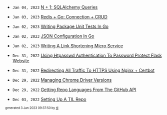 
* <code>Jan 04, 2023</code> [N + 1: SQLAlchemy Queries](2023-01-04T11-21-32-n-and-1-queries.md)

* <code>Jan 03, 2023</code> [Redis + Go: Connection + CRUD](2023-01-03T15-42-31-redis-and-go-connection-and-crud.md)

* <code>Jan 02, 2023</code> [Writing Package Unit Tests In Go](2023-01-02T18-49-38-writing-package-unit-tests-in-go.md)

* <code>Jan 02, 2023</code> [JSON Configuration In Go](2023-01-02T18-27-22-json-configuration-in-go.md)

* <code>Jan 02, 2023</code> [Writing A Link Shortening Micro Service](2023-01-02T14-28-08-writing-a-link-shortening-micro-service.md)

* <code>Dec 31, 2022</code> [Using Htpasswd Authentication To Password Protect Flask Website](2022-12-31T10-44-30-using-htpasswd-authentication-to-password-protect-flask-website.md)

* <code>Dec 31, 2022</code> [Redirecting All Traffic To HTTPS Using Nginx + Certbot](2022-12-31T10-34-48-redirecting-all-traffic-to-https-using-nginx-+-certbot.md)

* <code>Dec 29, 2022</code> [Managing Chrome Driver Versions](2022-12-29T16-27-12-managing-chrome-driver-versions.md)

* <code>Dec 29, 2022</code> [Getting Repo Languages From The GitHub API](2022-12-29T13-47-57-getting-repo-languages-from-the-github-api.md)

* <code>Dec 03, 2022</code> [Setting Up A TIL Repo](2022-12-03T02-07-49-setting-up-a-til-repo.md)


<sup><sub>generated 3 Jan 2023 09:37:50 by <a href='https://github.com/senorprogrammer/til'>til</a></sub></sup>
